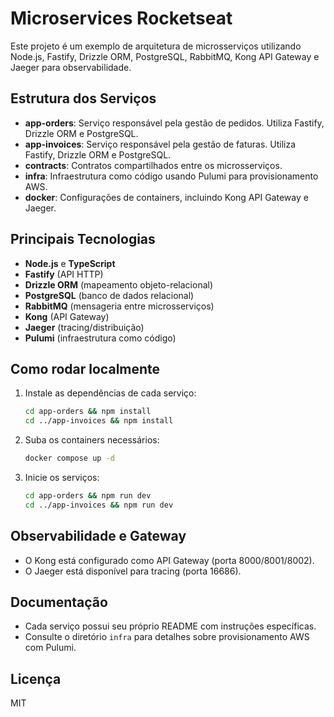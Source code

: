 # Microservices Rocketseat

Este projeto é um exemplo de arquitetura de microsserviços utilizando Node.js, Fastify, Drizzle ORM, PostgreSQL, RabbitMQ, Kong API Gateway e Jaeger para observabilidade.

## Estrutura dos Serviços

- **app-orders**: Serviço responsável pela gestão de pedidos. Utiliza Fastify, Drizzle ORM e PostgreSQL.
- **app-invoices**: Serviço responsável pela gestão de faturas. Utiliza Fastify, Drizzle ORM e PostgreSQL.
- **contracts**: Contratos compartilhados entre os microsserviços.
- **infra**: Infraestrutura como código usando Pulumi para provisionamento AWS.
- **docker**: Configurações de containers, incluindo Kong API Gateway e Jaeger.

## Principais Tecnologias

- **Node.js** e **TypeScript**
- **Fastify** (API HTTP)
- **Drizzle ORM** (mapeamento objeto-relacional)
- **PostgreSQL** (banco de dados relacional)
- **RabbitMQ** (mensageria entre microsserviços)
- **Kong** (API Gateway)
- **Jaeger** (tracing/distribuição)
- **Pulumi** (infraestrutura como código)

## Como rodar localmente

1. Instale as dependências de cada serviço:
   ```bash
   cd app-orders && npm install
   cd ../app-invoices && npm install
   ```
2. Suba os containers necessários:
   ```bash
   docker compose up -d
   ```
3. Inicie os serviços:
   ```bash
   cd app-orders && npm run dev
   cd ../app-invoices && npm run dev
   ```

## Observabilidade e Gateway
- O Kong está configurado como API Gateway (porta 8000/8001/8002).
- O Jaeger está disponível para tracing (porta 16686).

## Documentação
- Cada serviço possui seu próprio README com instruções específicas.
- Consulte o diretório `infra` para detalhes sobre provisionamento AWS com Pulumi.

## Licença
MIT
